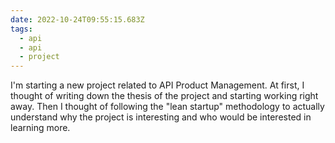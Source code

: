 ```yaml
---
date: 2022-10-24T09:55:15.683Z
tags:
  - api
  - api
  - project
---
```



I'm starting a new project related to API Product Management. At first, I thought of writing down the thesis of the project and starting working right away. Then I thought of following the "lean startup" methodology to actually understand why the project is interesting and who would be interested in learning more.
